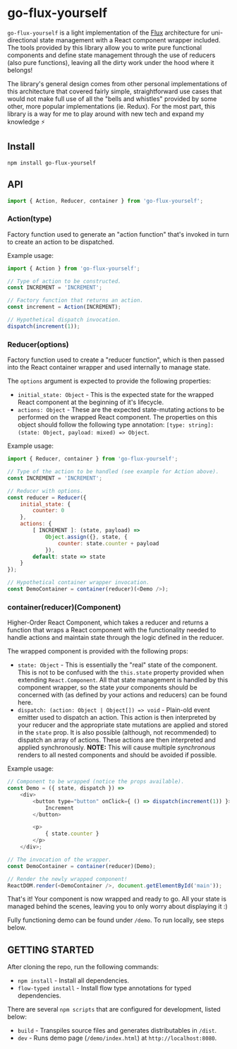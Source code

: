 # go-flux-yourself

`go-flux-yourself` is a light implementation of the [Flux](https://facebook.github.io/flux/) architecture for uni-directional state management with a React component wrapper included. The tools provided by this library allow you to write pure functional components and define state management through the use of reducers (also pure functions), leaving all the dirty work under the hood where it belongs!

The library's general design comes from other personal implementations of this architecture that covered fairly simple, straightforward use cases that would not make full use of all the "bells and whistles" provided by some other, more popular implementations (ie. Redux). For the most part, this library is a way for me to play around with new tech and expand my knowledge ⚡️

## Install

```
npm install go-flux-yourself
```

## API

```js
import { Action, Reducer, container } from 'go-flux-yourself';
```

### Action(type)

Factory function used to generate an "action function" that's invoked in turn to create an action to be dispatched.

Example usage:

```js
import { Action } from 'go-flux-yourself';

// Type of action to be constructed.
const INCREMENT = 'INCREMENT';

// Factory function that returns an action.
const increment = Action(INCREMENT);

// Hypothetical dispatch invocation.
dispatch(increment(1));
```

### Reducer(options)

Factory function used to create a "reducer function", which is then passed into the React container wrapper and used internally to manage state.

The `options` argument is expected to provide the following properties:
* `initial_state: Object` - This is the expected state for the wrapped React component at the beginning of it's lifecycle.
* `actions: Object` - These are the expected state-mutating actions to be performed on the wrapped React component. The properties on this object should follow the following type annotation: `[type: string]: (state: Object, payload: mixed) => Object`.

Example usage:

```js
import { Reducer, container } from 'go-flux-yourself';

// Type of the action to be handled (see example for Action above).
const INCREMENT = 'INCREMENT';

// Reducer with options.
const reducer = Reducer({
    initial_state: {
        counter: 0
    },
    actions: {
        [ INCREMENT ]: (state, payload) =>
            Object.assign({}, state, {
                counter: state.counter + payload
            }),
        default: state => state
    }
});

// Hypothetical container wrapper invocation.
const DemoContainer = container(reducer)(<Demo />);
```

### container(reducer)(Component)

Higher-Order React Component, which takes a reducer and returns a function that wraps a React component with the functionality needed to handle actions and maintain state through the logic defined in the reducer.

The wrapped component is provided with the following props:
* `state: Object` - This is essentially the "real" state of the component. This is not to be confused with the `this.state` property provided when extending `React.Component`. All that state management is handled by this component wrapper, so the state _your_ components should be concerned with (as defined by your actions and reducers) can be found here.
* `dispatch: (action: Object | Object[]) => void` - Plain-old event emitter used to dispatch an action. This action is then interpreted by your reducer and the appropriate state mutations are applied and stored in the `state` prop. It is also possible (although, not recommended) to dispatch an array of actions. These actions are then interpreted and applied synchronously. **NOTE:** This will cause multiple _synchronous_ renders to all nested components and should be avoided if possible.

Example usage:

```js
// Component to be wrapped (notice the props available).
const Demo = ({ state, dispatch }) =>
    <div>
        <button type="button" onClick={ () => dispatch(increment(1)) }>
            Increment
        </button>

        <p>
            { state.counter }
        </p>
    </div>;

// The invocation of the wrapper.
const DemoContainer = container(reducer)(Demo);

// Render the newly wrapped component!
ReactDOM.render(<DemoContainer />, document.getElementById('main'));
```

That's it! Your component is now wrapped and ready to go. All your state is managed behind the scenes, leaving you to only worry about displaying it :)

Fully functioning demo can be found under `/demo`. To run locally, see steps below.

## GETTING STARTED

After cloning the repo, run the following commands:
* `npm install` - Install all dependencies.
* `flow-typed install` - Install flow type annotations for typed dependencies.

There are several `npm scripts` that are configured for development, listed below:

* `build` - Transpiles source files and generates distributables in `/dist`.
* `dev` - Runs demo page (`/demo/index.html`) at `http://localhost:8080`.